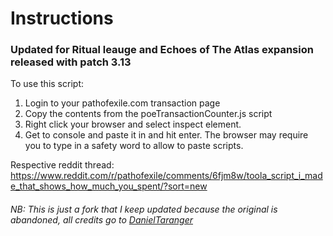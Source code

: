 # Instructions

### Updated for Ritual leauge and Echoes of The Atlas expansion released with patch 3.13

To use this script:

1. Login to your pathofexile.com transaction page
2. Copy the contents from the poeTransactionCounter.js script
3. Right click your browser and select inspect element.
4. Get to console and paste it in and hit enter. The browser may require you to type in a safety word to allow to paste scripts.

Respective reddit thread:
https://www.reddit.com/r/pathofexile/comments/6fjm8w/toola_script_i_made_that_shows_how_much_you_spent/?sort=new

###### NB: This is just a fork that I keep updated because the original is abandoned, all credits go to [DanielTaranger](https://github.com/DanielTaranger/poeTransactionCounter)
